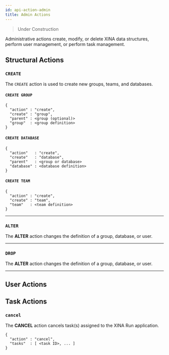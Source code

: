 ```yaml
---
id: api-action-admin
title: Admin Actions
---
```


> Under Construction

Administrative actions create, modify, or delete XINA data structures, perform user management, or perform task management.

## Structural Actions

### `CREATE`

The `CREATE` action is used to create new groups, teams, and databases.

#### `CREATE GROUP`
```
{
  "action" : "create",
  "create" : "group",
  "parent" : <group (optional)>
  "group"  : <group definition>
}
```

#### `CREATE DATABASE`
```
{
  "action"   : "create",
  "create"   : "database",
  "parent"   : <group or database>
  "database" : <database definition>
}
```


#### `CREATE TEAM`
```
{
  "action" : "create",
  "create" : "team",
  "team"   : <team definition>
}
```



---


### `ALTER`

The **ALTER** action changes the definition of a group, database, or user.

---

### `DROP`

The **ALTER** action changes the definition of a group, database, or user.

---

## User Actions


## Task Actions


### `cancel`

The **CANCEL** action cancels task(s) assigned to the XINA Run application.

```
{
  "action" : "cancel",
  "tasks"  : [ <task ID>, ... ]
}
```